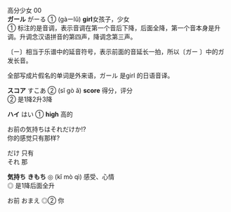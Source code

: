 高分少女 00  
**ガール**  がーる ①   (gàーlǔ)  **girl**女孩子，少女    
① 标注的是音调，表示音调在第一个音后下降，后面全降，第一个音本身是升调。升调念汉语拼音的第四声，降调念第三声。  

〔ー〕相当于乐谱中的延音符号，表示前面的音延长一拍，所以〔ガー 〕中的ガ 发长音。

全部写成片假名的单词是外来语，ガール 是girl 的日语音译。  

**スコア**  すこあ ②  (sǐ gò ǎ) **score** 得分，评分  
② 是1降2升3降  

**ハイ**  はい ①  **high** 高的  

お前の気持ちはそれだけか!?    
你的感觉只有那样?  

だけ 只有  
それ  那  

**気持ち**  **きもち** ◎  (kǐ mò qì)  感受、心情      
◎ 是1降后面全升  

お前  おまえ ◎②  你  











































  




















